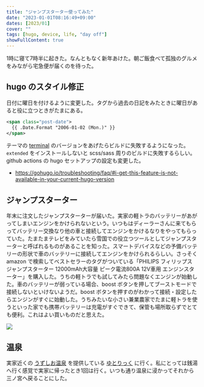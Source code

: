 ```yaml
---
title: "ジャンプスターター使ってみた"
date: "2023-01-01T08:16:49+09:00"
dates: [2023/01]
cover: ""
tags: [hugo, device, life, "day off"]
showFullContent: true
---
```


1時に寝て7時半に起きた。なんともなく新年あけた。朝ご飯食べて孤独のグルメをみながら宅急便が届くのを待った。

## hugo のスタイル修正

日付に曜日を付けるように変更した。タグから過去の日記をみたときに曜日があると役に立つときがたまにある。

```xml
<span class="post-date">
  {{ .Date.Format "2006-01-02 (Mon.)" }}
</span>
```

テーマの [terminal](https://github.com/panr/hugo-theme-terminal) のバージョンをあげたらビルドに失敗するようになった。`extended` をインストールしないと scss/sass 周りのビルドに失敗するらしい。github actions の hugo セットアップの設定も変更した。

* https://gohugo.io/troubleshooting/faq/#i-get-this-feature-is-not-available-in-your-current-hugo-version

## ジャンプスターター

年末に注文したジャンプスターターが届いた。実家の軽トラのバッテリーがあがってしまいエンジンをかけられないという。いつもはディーラーさんに来てもらってバッテリー交換なり他の車と接続してエンジンをかけるなりをやってもらっていた。たまたまテレビをみていたら雪国での役立つツールとしてジャンプスターターと呼ばれるものがあることを知った。スマートデバイスなどの予備バッテリーの形状で車のバッテリーに接続してエンジンをかけられるらしい。さっそく amazon で検索してベストセラーのタグがついている「PHILIPS フィリップス ジャンプスターター 12000mAh大容量 ピーク電流800A 12V車用 エンジンスターター」を購入した。うちの軽トラでも試してみたら問題なくエンジンが始動した。車のバッテリーが弱っている場合、boost ボタンを押してブーストモードで接続しないといけないようだ。boost ボタンを押すのがわかって接続・設定したらエンジンがすぐに始動した。うちみたいな小さい兼業農家でたまに軽トラを使うといった家でも携帯バッテリーは充電がすぐできて、保管も場所取らずでとても便利。これはよい買いものだと思えた。

<a href="https://www.amazon.co.jp/gp/product/B091Y9Y22G?ie=UTF8&psc=1&linkCode=li2&tag=t2y-diary-22&linkId=b31c3d97937c844d911bb79486599b0c&language=ja_JP&ref_=as_li_ss_il" target="_blank"><img border="0" src="//ws-fe.amazon-adsystem.com/widgets/q?_encoding=UTF8&ASIN=B091Y9Y22G&Format=_SL160_&ID=AsinImage&MarketPlace=JP&ServiceVersion=20070822&WS=1&tag=t2y-diary-22&language=ja_JP" ></a><img src="https://ir-jp.amazon-adsystem.com/e/ir?t=t2y-diary-22&language=ja_JP&l=li2&o=9&a=B091Y9Y22G" width="1" height="1" border="0" alt="" style="border:none !important; margin:0px !important;" />

## 温泉

実家近くの [うずしお温泉](http://awajiinfo.com/uzusio-onsen/) を提供している [ゆとりっく](https://xn--y8jwbo3jva.com/) に行く。私にとっては銭湯へ行く感覚で実家に帰ったとき1回は行く。いつも通り温泉に浸かってそれから三ノ宮へ戻ることにした。
